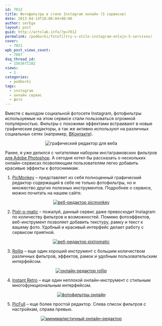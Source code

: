```yaml
---
id: 7012
title: Фотофильтры в стиле Instagram онлайн (5 сервисов)
date: 2013-04-14T18:00:04+00:00
author: serEga
layout: post
guid: http://artslab.info/?p=7012
permalink: /podborki/fotofiltry-v-stile-instagram-onlajn-5-servisov/
cover:
  - 7021
wpb_post_views_count:
  - 7867
dsq_thread_id:
  - 1563671182
views:
  - 1
categories:
  - podborki
tags:
  - instagram
  - онлайн сервис
  - фото
---
```

Вместе с выходом социальной фотосети Instagram, фотофильтры используемые на этом сервисе стали пользоваться огромной популярностью. Фильтры с похожими эффектами встраивают в новые графические редакторы, а так же активно используют на различных социальных сетях (например, [ВКонтакте](http://artslab.info/socialnye-seti/novyj-redaktor-fotografij-vkontakte/ "Новый редактор фотографий ВКонтакте")).

<center>
  <img src="{{site.img_cdn}}/web_photo_edit.jpg" alt="графический редактор для веба" class="aligncenter wp-image-7022" srcset="{{site.img_cdn}}/web_photo_edit.jpg 660w, {{site.img_cdn}}/web_photo_edit-300x100.jpg 300w" sizes="(max-width: 660px) 100vw, 660px" />
</center>

Ранее, я уже делился с читателями набором инстаграмовских фильтров [для Adobe Photoshop](http://artslab.info/kisti-dlya-photoshop/filtry-iz-instagram-dlya-photoshop/ "Фото-эффекты/фильтры из Instagram для Photoshop (Actions)"). А сегодня хотел бы рассказать о нескольких онлайн-сервисах позволяющим пользователям легко добавить красивые эффекты к фотоснимкам.

<!--more-->

1. [PicMonkey](http://www.picmonkey.com/) &#8211; представляет из себя полноценный графический редактор содержащий в себе не только фотофильтры, но и множество других полезных инструментов. Подробнее о сервисе, можно почитать на нашем сайте.

<center>
  <a href="https://cldup.com/UO-B2nCEIP.png"><img src="https://cldup.com/AqmpaqM8dB.png" alt="веб-редактор picmonkey" class="aligncenter size-medium wp-image-6974" srcset="https://cldup.com/AqmpaqM8dB.png 300w, {{site.img_cdn}}/redaktor_picmonkey-1024x694.png 1024w, https://cldup.com/UO-B2nCEIP.png 1058w" sizes="(max-width: 300px) 100vw, 300px" /></a>
</center>

2. <a href="http://pixlr.com/o-matic/" target="_blank">Pixlr-o-matic</a> &#8211; пожалуй, данный сервис даже превосходит Instagram по количеству фильтров и возможностей. Помимо фотоэффектов, веб-инструмент позволяет добавить текстуру, рамку и текст к вашему фото. Удобный и красивый интерфейс делает работу с сервисом приятной.

<center>
  <a href="https://cldup.com/8IAvdKNFtI.jpg"><img src="https://cldup.com/xa_wZJqFoS.jpg" alt="веб-редактор pixlromatic" class="aligncenter size-medium wp-image-7016" srcset="https://cldup.com/xa_wZJqFoS.jpg 300w, https://cldup.com/8IAvdKNFtI.jpg 755w" sizes="(max-width: 300px) 100vw, 300px" /></a>
</center>

3. <a href="http://www.rollip.com/" target="_blank">Rollip</a> &#8211; еще один хороший инструмент с большим количеством различных фильтров, эффектов, рамок и удобным пользовательским интерфейсом.

<center>
  <a href="https://cldup.com/KkfDi71VUy.jpg"><img src="https://cldup.com/-Uv5x1Fud6.jpg" alt="онлайн редактор rollip" class="aligncenter size-medium wp-image-7013" srcset="https://cldup.com/-Uv5x1Fud6.jpg 300w, {{site.img_cdn}}/effekti_instagram_rollip-1024x710.jpg 1024w, https://cldup.com/KkfDi71VUy.jpg 1099w" sizes="(max-width: 300px) 100vw, 300px" /></a>
</center>

4. <a href="http://www.instantretro.com/" target="_blank">Instant Retro</a> &#8211; еще один неплохой онлайн-инструмент с стильным многофункциональным интерфейсом.

<center>
  <a href="https://cldup.com/CC5d89xmn1.jpg"><img src="https://cldup.com/duP5LcvssC.jpg" alt="фотофильтры онлайн" class="aligncenter size-medium wp-image-7014" srcset="https://cldup.com/duP5LcvssC.jpg 300w, {{site.img_cdn}}/instant_retrofilters-1024x665.jpg 1024w, https://cldup.com/CC5d89xmn1.jpg 1136w" sizes="(max-width: 300px) 100vw, 300px" /></a>
</center>

5. <a href="http://www.picfull.com/" target="_blank">PicFull</a> &#8211; еще более простой редактор. Слева список фильтров с настройкам, справа превью.

<center>
<a href="https://cldup.com/eUQaZrwD_K.jpg"><img src="https://cldup.com/lpgXjVRt08.jpg" alt="минималистичный онлайн-редактор" class="aligncenter size-medium wp-image-7015" srcset="https://cldup.com/lpgXjVRt08.jpg 300w, {{site.img_cdn}}/picfull_filtri-1024x753.jpg 1024w, https://cldup.com/eUQaZrwD_K.jpg 1194w" sizes="(max-width: 300px) 100vw, 300px" /></a>
</center>
